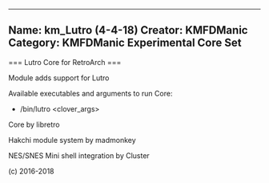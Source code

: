 -----------------------
Name: km_Lutro (4-4-18)
Creator: KMFDManic
Category: KMFDManic Experimental Core Set
-----------------------
=== Lutro Core for RetroArch ===

Module adds support for Lutro

Available executables and arguments to run Core:
- /bin/lutro <rom> <clover_args>

Core by libretro

Hakchi module system by madmonkey

NES/SNES Mini shell integration by Cluster

(c) 2016-2018
